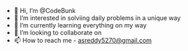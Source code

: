 - 👋 Hi, I’m @CodeBunk
- 👀 I’m interested in solviing daily problems in a unique way
- 🌱 I’m currently learning everything on my way 
- 💞️ I’m looking to collaborate on 
- 📫 How to reach me - asreddy5270@gmail.com

<!---
CodeBunk/CodeBunk is a ✨ special ✨ repository because its `README.md` (this file) appears on your GitHub profile.
You can click the Preview link to take a look at your changes.
--->
